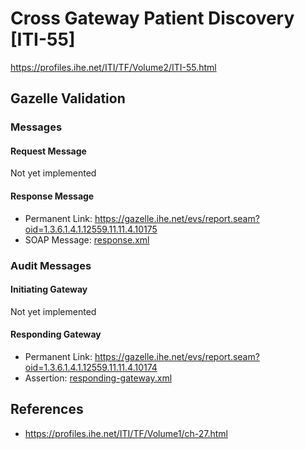 # Cross Gateway Patient Discovery [ITI-55]

https://profiles.ihe.net/ITI/TF/Volume2/ITI-55.html

## Gazelle Validation

### Messages

#### Request Message

Not yet implemented

#### Response Message

* Permanent Link: https://gazelle.ihe.net/evs/report.seam?oid=1.3.6.1.4.1.12559.11.11.4.10175
* SOAP Message: [response.xml](messages/response.xml)

### Audit Messages

#### Initiating Gateway

Not yet implemented

#### Responding Gateway

* Permanent Link: https://gazelle.ihe.net/evs/report.seam?oid=1.3.6.1.4.1.12559.11.11.4.10174
* Assertion: [responding-gateway.xml](audits/responding-gateway.xml)

## References

* https://profiles.ihe.net/ITI/TF/Volume1/ch-27.html